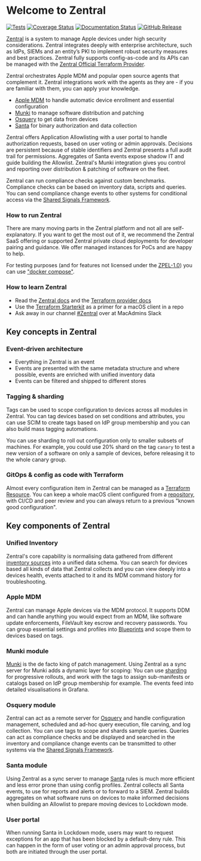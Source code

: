 # Welcome to Zentral
[![Tests](https://github.com/zentralopensource/zentral/actions/workflows/tests.yml/badge.svg)](https://github.com/zentralopensource/zentral/actions/workflows/tests.yml)
[![Coverage Status](https://coveralls.io/repos/github/zentralopensource/zentral/badge.svg?branch=main)](https://coveralls.io/github/zentralopensource/zentral?branch=main)
[![Documentation Status](https://readthedocs.org/projects/zentral/badge/?version=latest)](https://docs.zentral.io)
[![GitHub Release](https://img.shields.io/github/v/release/zentralopensource/zentral?include_prereleases)](https://github.com/zentralopensource/zentral/releases/)

[Zentral](https://zentral.com) is a system to manage Apple devices under high security considerations. Zentral integrates deeply with enterprise architecture, such as IdPs, SIEMs and an entity’s PKI to implement robust security measures and best practices. Zentral fully supports config-as-code and its APIs can be managed with the [Zentral Official Terraform Provider](https://registry.terraform.io/providers/zentralopensource/zentral/latest/docs).

Zentral orchestrates Apple MDM and popular open source agents that complement it. Zentral integrations work with the agents as they are - if you are familiar with them, you can apply your knowledge.

- [Apple MDM](https://docs.zentral.io/en/latest/apps/mdm) to handle automatic device enrollment and essential configuration
- [Munki](https://github.com/munki/munki) to manage software distribution and patching  
- [Osquery](https://github.com/osquery/osquery) to get data from devices  
- [Santa](https://github.com/northpolesec/santa) for binary authorization and data collection

Zentral offers Application Allowlisting with a user portal to handle authorization requests, based on user voting or admin approvals. Decisions are persistent because of stable identifiers and Zentral presents a full audit trail for permissions. Aggregates of Santa events expose shadow IT and guide building the Allowlist. Zentral's Munki integration gives you control and reporting over distribution & patching of software on the fleet. 
  
Zentral can run compliance checks against custom benchmarks. Compliance checks can be based on inventory data, scripts and queries. You can send compliance change events to other systems for conditional access via the [Shared Signals Framework](https://sharedsignals.guide).

### How to run Zentral
There are many moving parts in the Zentral platform and not all are self-explanatory. If you want to get the most out of it, we recommend the Zentral SaaS offering or supported Zentral private cloud deployments for developer pairing and guidance. We offer managed instances for PoCs and are happy to help.
  
For testing purposes (and for features not licensed under the [ZPEL-1.0](https://github.com/zentralopensource/zentral/blob/main/LICENSE)) you can use ["docker compose"](https://docs.zentral.io/en/latest/deployment/docker-compose/).

### How to learn Zentral
- Read the [Zentral docs](https://docs.zentral.io) and the [Terraform provider docs](https://registry.terraform.io/providers/zentralopensource/zentral/latest/docs)  
- Use the [Terraform Starterkit](https://github.com/zentralopensource/zentral-cloud-tf-starter-kit) as a primer for a macOS client in a repo 
- Ask away in our channel [#Zentral](https://macadmins.slack.com/archives/C0BNC1SLC) over at MacAdmins Slack
  
## Key concepts in Zentral

### Event-driven architecture
- Everything in Zentral is an event
- Events are presented with the same metadata structure and where possible, events are enriched with unified inventory data
- Events can be filtered and shipped to different stores

### Tagging & sharding
Tags can be used to scope configuration to devices across all modules in Zentral. You can tag devices based on set conditions and attributes, you can use SCIM to create tags based on IdP group membership and you can also build mass tagging automations.
  
You can use sharding to roll out configuration only to smaller subsets of machines. For example, you could use 20% shard on the tag `canary` to test a new version of a software on only a sample of devices, before releasing it to the whole canary group.   

### GitOps & config as code with Terraform
Almost every configuration item in Zentral can be managed as a [Terraform Resource](https://registry.terraform.io/providers/zentralopensource/zentral/latest/docs). You can keep a whole macOS client configured from a [repository](https://github.com/zentralopensource/zentral-cloud-tf-starter-kit), with CI/CD and peer review and you can always return to a previous "known good configuration". 
  
## Key components of Zentral
### Unified Inventory
Zentral's core capability is normalising data gathered from different [inventory sources](https://docs.zentral.io/en/latest/apps/inventory/) into a unified data schema. You can search for devices based all kinds of data that Zentral collects and you can view deeply into a devices health, events attached to it and its MDM command history for troubleshooting.

### Apple MDM
Zentral can manage Apple devices via the MDM protocol. It supports DDM and can handle anything you would expect from an MDM, like software update enforcements, FileVault key escrow and recovery passwords. You can group essential settings and profiles into [Blueprints](https://docs.zentral.io/en/latest/apps/mdm/#mdm-blueprints) and scope them to devices based on tags. 

### Munki module
[Munki](https://github.com/munki/munki) is the de facto king of patch management. Using Zentral as a sync server for Munki adds a dynamic layer for scoping: You can use [sharding](https://docs.zentral.io/en/latest/apps/monolith/#pkginfo-sharding) for progressive rollouts, and work with the tags to assign sub-manifests or catalogs based on IdP group membership for example. The events feed into detailed visualisations in Grafana. 

### Osquery module
Zentral can act as a remote server for [Osquery](https://github.com/osquery/osquery) and handle configuration management, scheduled and ad-hoc query execution, file carving, and log collection. You can use tags to scope and shards sample queries. Queries can act as compliance checks and be displayed and searched in the inventory and compliance change events can be transmitted to other systems via the [Shared Signals Framework](https://sharedsignals.guide).

### Santa module
Using Zentral as a sync server to manage [Santa](https://github.com/northpolesec/santa) rules is much more efficient and less error prone than using config profiles. Zentral collects all Santa events, to use for reports and alerts or to forward to a SIEM. Zentral builds aggregates on what software runs on devices to make informed decisions when building an Allowlist to prepare moving devices to Lockdown mode. 

### User portal
When running Santa in Lockdown mode, users may want to request exceptions for an app that has been blocked by a default-deny rule. This can happen in the form of user voting or an admin approval process, but both are initiated through the user portal. 
